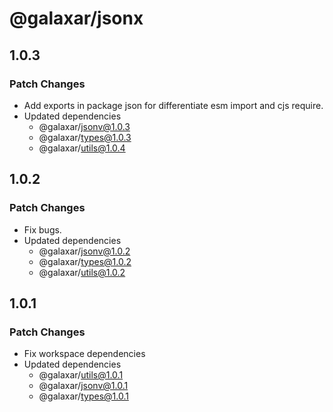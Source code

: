 # @galaxar/jsonx

## 1.0.3

### Patch Changes

-   Add exports in package json for differentiate esm import and cjs require.
-   Updated dependencies
    -   @galaxar/jsonv@1.0.3
    -   @galaxar/types@1.0.3
    -   @galaxar/utils@1.0.4

## 1.0.2

### Patch Changes

-   Fix bugs.
-   Updated dependencies
    -   @galaxar/jsonv@1.0.2
    -   @galaxar/types@1.0.2
    -   @galaxar/utils@1.0.2

## 1.0.1

### Patch Changes

-   Fix workspace dependencies
-   Updated dependencies
    -   @galaxar/utils@1.0.1
    -   @galaxar/jsonv@1.0.1
    -   @galaxar/types@1.0.1
